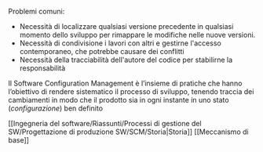 Problemi comuni:
- Necessità di localizzare qualsiasi versione precedente in qualsiasi momento dello sviluppo per rimappare le modifiche nelle nuove versioni. 
- Necessità di condivisione i lavori con altri e gestirne l'accesso contemporaneo, che potrebbe causare dei conflitti
- Necessità della tracciabilità dell'autore del codice per stabilirne la responsabilità

Il Software Configuration Management è l’insieme di pratiche che hanno l’obiettivo di rendere sistematico il processo di sviluppo, tenendo traccia dei cambiamenti in modo che il prodotto sia in ogni instante in uno stato (_configurazione_) ben definito

[[Ingegneria del software/Riassunti/Processi di gestione del SW/Progettazione di produzione SW/SCM/Storia|Storia]]
[[Meccanismo di base]]